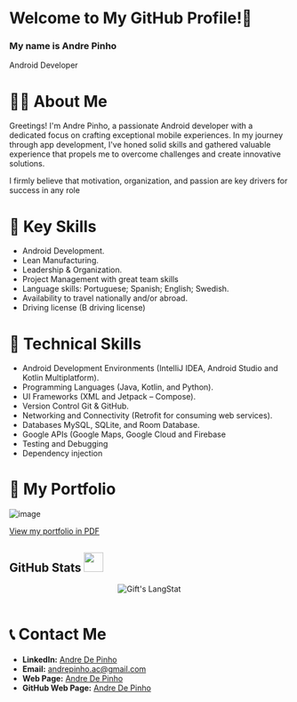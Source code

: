 <!-- Title -->
# Welcome to My GitHub Profile!👋
### My name is Andre Pinho 
Android Developer

<!-- About Me -->
# 👨‍💻 About Me
Greetings! I'm Andre Pinho, a passionate Android developer with a dedicated focus on crafting exceptional mobile experiences. In my journey through app development, I've honed solid skills and gathered valuable experience that propels me to overcome challenges and create innovative solutions. 

I firmly believe that motivation, organization, and passion are key drivers for success in any role

# 🔑 Key Skills
-	Android Development.
-	Lean Manufacturing.
-	Leadership & Organization.
-	Project Management with great team skills
-	Language skills: Portuguese; Spanish; English; Swedish.
-	Availability to travel nationally and/or abroad.
-	Driving license (B driving license)


# 🔑 Technical Skills
-	Android Development Environments (IntelliJ IDEA, Android Studio and Kotlin Multiplatform).
-	Programming Languages (Java, Kotlin, and Python).
-	UI Frameworks (XML and Jetpack – Compose).
-	Version Control Git & GitHub.
-	Networking and Connectivity (Retrofit for consuming web services).
-	Databases MySQL, SQLite, and Room Database.
-	Google APIs (Google Maps, Google Cloud and Firebase
-	Testing and Debugging
-	Dependency injection

<!-- Project -->
# 🚀 My Portfolio
![image](https://github.com/PinhoDev/PinhoDev/assets/122530757/1213bbf9-7596-49ca-a53a-ec5a13429058)

[View my portfolio in PDF](https://github.com/PinhoDev/PinhoDev/blob/main/My%20Portofolio.pdf)

<!-- GitHub Stats -->
 ## GitHub Stats <img src = "https://i.pinimg.com/originals/65/c4/f4/65c4f452571be1261e9c623f7da488ac.gif" width = 35px> 
 <div align="center">
   <img align="center" src="https://github-readme-streak-stats.herokuapp.com/?user=pinhodev" alt="Gift's LangStat" />
   </br>
   </br>
</div>

<!-- Connect with me -->
# 📞 Contact Me
- **LinkedIn:** [Andre De Pinho](https://www.linkedin.com/in/andre-de-pinho)
- **Email:** andrepinho.ac@gmail.com
- **Web Page:** [Andre De Pinho](https://www.pinhodev.com)
- **GitHub Web Page:** [Andre De Pinho]([https://pinhodev.github.io/](https://pinhodev.github.io/PinhoDev/))
